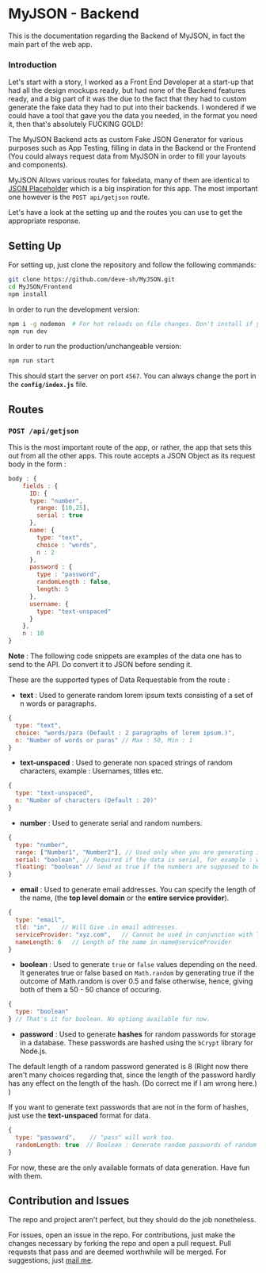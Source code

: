 # MyJSON - Backend

This is the documentation regarding the Backend of MyJSON, in fact the main part of the web app.

### Introduction

Let's start with a story, I worked as a Front End Developer at a start-up that had all the design mockups ready, but had none of the Backend features ready, and a big part of it was the due to the fact that they had to custom generate the fake data they had to put into their backends. I wondered if we could have a tool that gave you the data you needed, in the format you need it, then that's absolutely FUCKING GOLD!

The MyJSON Backend acts as custom Fake JSON Generator for various purposes such as App Testing, filling in data in the Backend or the Frontend (You could always request data from MyJSON in order to fill your layouts and components).

MyJSON Allows various routes for fakedata, many of them are identical to [JSON Placeholder](https://jsonplaceholder.typicode.com) which is a big inspiration for this app. The most important one however is the `POST api/getjson` route.

Let's have a look at the setting up and the routes you can use to get the appropriate response.

## Setting Up

For setting up, just clone the repository and follow the following commands:

```bash
git clone https://github.com/deve-sh/MyJSON.git
cd MyJSON/Frontend
npm install
```

In order to run the development version:

```bash
npm i -g nodemon  # For hot reloads on file changes. Don't install if you already have it.
npm run dev
```

In order to run the production/unchangeable version:

```bash
npm run start
```

This should start the server on port `4567`. You can always change the port in the **`config/index.js`** file.

## Routes

### `POST /api/getjson`

This is the most important route of the app, or rather, the app that sets this out from all the other apps. This route accepts a JSON Object as its request body in the form :

```js
body : {
    fields : {
      ID: {
      type: "number",
        range: [10,25],
        serial : true
      },
      name: {
        type: "text",
        choice : "words",
        n : 2
      },
      password : {
        type : "password",
        randomLength : false,
        length: 5
      },
      username: {
        type: "text-unspaced"
      }
    },
    n : 10
}
```

**Note** : The following code snippets are examples of the data one has to send to the API. Do convert it to JSON before sending it.

These are the supported types of Data Requestable from the route :

- **text** : Used to generate random lorem ipsum texts consisting of a set of n words or paragraphs.

```js
{
  type: "text",
  choice: "words/para (Default : 2 paragraphs of lorem ipsum.)",
  n: "Number of words or paras" // Max : 50, Min : 1
}
```

- **text-unspaced** : Used to generate non spaced strings of random characters, example : Usernames, titles etc.

```js
{
  type: "text-unspaced",
  n: "Number of characters (Default : 20)"
}
```

- **number** : Used to generate serial and random numbers.

```js
{
  type: "number",
  range: ["Number1", "Number2"], // Used only when you are generating inside a range. Default is random numbers below 10.
  serial: "boolean", // Required if the data is serial, for example : when generating userIDs. Default: false
  floating: "boolean" // Send as true if the numbers are supposed to be floating point numbers or integers. Default: false
}
```

- **email** : Used to generate email addresses. You can specify the length of the name, (the **top level domain** or the **entire service provider**).

```js
{
  type: "email",
  tld: "in",   // Will Give .in email addresses.
  serviceProvider: "xyz.com",   // Cannot be used in conjunction with Top Level Domain.
  nameLength: 6   // Length of the name in name@serviceProvider
}
```

- **boolean** : Used to generate `true` or `false` values depending on the need. It generates true or false based on `Math.random` by generating true if the outcome of Math.random is over 0.5 and false otherwise, hence, giving both of them a 50 - 50 chance of occuring.

```js
{
  type: "boolean"
} // That's it for boolean. No optiong available for now.
```

- **password** : Used to generate **hashes** for random passwords for storage in a database. These passwords are hashed using the `bCrypt` library for Node.js.

The default length of a random password generated is 8 (Right now there aren't many choices regarding that, since the length of the password hardly has any effect on the length of the hash. (Do correct me if I am wrong here.) )

If you want to generate text passwords that are not in the form of hashes, just use the **text-unspaced** format for data.

```js
{
  type: "password",    // "pass" will work too.
  randomLength: true  // Boolean : Generate random passwords of random length.
}
```

For now, these are the only available formats of data generation. Have fun with them.

## Contribution and Issues

The repo and project aren't perfect, but they should do the job nonetheless.

For issues, open an issue in the repo.
For contributions, just make the changes necessary by forking the repo and open a pull request. Pull requests that pass and are deemed worthwhile will be merged.
For suggestions, just [mail me](mailto:devesh2027@gmail.com).